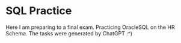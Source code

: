 # SQL Practice
Here I am preparing to a final exam. Practicing OracleSQL on the HR Schema. The tasks were generated by ChatGPT :^)
